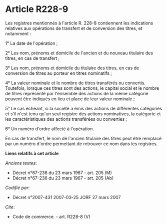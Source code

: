 # Article R228-9

Les registres mentionnés à l'article R. 228-8 contiennent les indications relatives aux opérations de transfert et de
conversion des titres, et notamment :

1° La date de l'opération ;

2° Les nom, prénoms et domicile de l'ancien et du nouveau titulaire des titres, en cas de transfert ;

3° Les nom, prénoms et domicile du titulaire des titres, en cas de conversion de titres au porteur en titres nominatifs ;

4° La valeur nominale et le nombre de titres transférés ou convertis. Toutefois, lorsque ces titres sont des actions, le
capital social et le nombre de titres représenté par l'ensemble des actions de la même catégorie peuvent être indiqués en
lieu et place de leur valeur nominale ;

5° Le cas échéant, si la société a émis des actions de différentes catégories et s'il n'est tenu qu'un seul registre des
actions nominatives, la catégorie et les caractéristiques des actions transférées ou converties ;

6° Un numéro d'ordre affecté à l'opération.

En cas de transfert, le nom de l'ancien titulaire des titres peut être remplacé par un numéro d'ordre permettant de retrouver
ce nom dans les registres.

**Liens relatifs à cet article**

_Anciens textes_:

  - Décret n°67-236 du 23 mars 1967 - art. 205 (M)
  - Décret n°67-236 du 23 mars 1967 - art. 205 (Ab)

_Codifié par_:

  - Décret n°2007-431 2007-03-25 JORF 27 mars 2007

_Cite_:

  - Code de commerce. - art. R228-8 (V)
